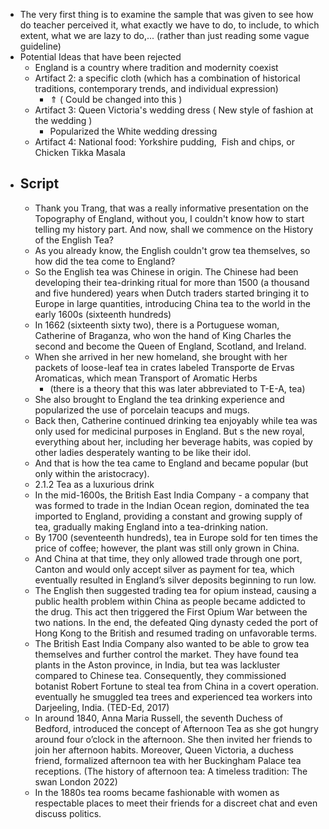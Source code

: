 - The very first thing is to examine the sample that was given to see how do teacher perceived it, what exactly we have to do, to include, to which extent, what we are lazy to do,... (rather than just reading some vague guideline)
- Potential Ideas that have been rejected
	- England is a country where tradition and modernity coexist
	- Artifact 2: a specific cloth (which has a combination of historical traditions, contemporary trends, and individual expression)
		- ⇑ ( Could be changed into this )
	- Artifact 3: Queen Victoria's wedding dress ( New style of fashion at the wedding )
		- Popularized the White wedding dressing
	- Artifact 4: National food: Yorkshire pudding,  Fish and chips, or Chicken Tikka Masala
- ## Script
	- Thank you Trang, that was a really informative presentation on the Topography of England, without you, I couldn't know how to start telling my history part. And now, shall we commence on the History of the English Tea?
	- As you already know, the English couldn't grow tea themselves, so how did the tea come to England?
	- So the English tea was Chinese in origin. The Chinese had been developing their tea-drinking ritual for more than 1500 (a thousand and five hundered) years when Dutch traders started bringing it to Europe in large quantities, introducing China tea to the world in the early 1600s (sixteenth hundreds)
	- In 1662 (sixteenth sixty two), there is a Portuguese woman, Catherine of Braganza, who won the hand of King Charles the second and become the Queen of England, Scotland, and Ireland.
	- When she arrived in her new homeland, she brought with her packets of loose-leaf tea in crates labeled Transporte de Ervas Aromaticas, which mean Transport of Aromatic Herbs
		- (there is a theory that this was later abbreviated to T-E-A, tea)
	- She also brought to England the tea drinking experience and popularized the use of porcelain teacups and mugs.
	- Back then, Catherine continued drinking tea enjoyably while tea was only used for medicinal purposes in England. But s the new royal, everything about her, including her beverage habits, was copied by other ladies desperately wanting to be like their idol.
	- And that is how the tea came to England and became popular (but only within the aristocracy).
	- 2.1.2 Tea as a luxurious drink
	- In the mid-1600s, the British East India Company - a company that was formed to trade in the Indian Ocean region, dominated the tea imported to England, providing a constant and growing supply of tea, gradually making England into a tea-drinking nation.
	- By 1700 (seventeenth hundreds), tea in Europe sold for ten times the price of coffee; however, the plant was still only grown in China.
	- And China at that time, they only allowed trade through one port, Canton and would only accept silver as payment for tea, which eventually resulted in England’s silver deposits beginning to run low.
	- The English then suggested trading tea for opium instead, causing a public health problem within China as people became addicted to the drug. This act then triggered the First Opium War between the two nations. In the end, the defeated Qing dynasty ceded the port of Hong Kong to the British and resumed trading on unfavorable terms.
	- The British East India Company also wanted to be able to grow tea themselves and further control the market. They have found tea plants in the Aston province, in India, but tea was lackluster compared to Chinese tea. Consequently, they commissioned botanist Robert Fortune to steal tea from China in a covert operation. eventually he smuggled tea trees and experienced tea workers into Darjeeling, India. (TED-Ed, 2017)
	- In around 1840, Anna Maria Russell, the seventh Duchess of Bedford, introduced the concept of Afternoon Tea as she got hungry around four o’clock in the afternoon. She then invited her friends to join her afternoon habits. Moreover, Queen Victoria, a duchess friend, formalized afternoon tea with her Buckingham Palace tea receptions. (The history of afternoon tea: A timeless tradition: The swan London 2022)
	- In the 1880s tea rooms became fashionable with women as respectable places to meet their friends for a discreet chat and even discuss politics.